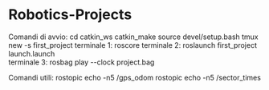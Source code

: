 # Robotics-Projects

Comandi di avvio:
cd catkin_ws
catkin_make
source devel/setup.bash
tmux new -s first_project
terminale 1: roscore
terminale 2: roslaunch first_project launch.launch  
terminale 3: rosbag play --clock project.bag 

Comandi utili:
rostopic echo -n5 /gps_odom
rostopic echo -n5 /sector_times
